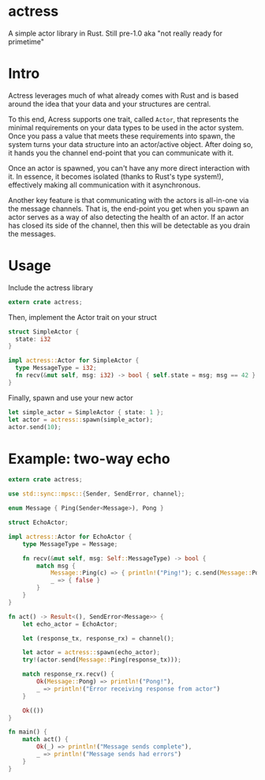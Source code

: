 # actress
A simple actor library in Rust.  Still pre-1.0 aka "not really ready for primetime"

# Intro

Actress leverages much of what already comes with Rust and is based around the idea that your data and your structures are central.

To this end, Acress supports one trait, called ```Actor```, that represents the minimal requirements on your data types to be used in the actor system.  Once you pass a value that meets these requirements into spawn, the system turns your data structure into an actor/active object.  After doing so, it hands you the channel end-point that you can communicate with it.

Once an actor is spawned, you can't have any more direct interaction with it.  In essence, it becomes isolated (thanks to Rust's type system!), effectively making all communication with it asynchronous.

Another key feature is that communicating with the actors is all-in-one via the message channels.  That is, the end-point you get when you spawn an actor serves as a way of also detecting the health of an actor.  If an actor has closed its side of the channel, then this will be detectable as you drain the messages.

# Usage

Include the actress library

```Rust
extern crate actress;
```

Then, implement the Actor trait on your struct

```Rust
struct SimpleActor {
  state: i32
}

impl actress::Actor for SimpleActor {
  type MessageType = i32;
  fn recv(&mut self, msg: i32) -> bool { self.state = msg; msg == 42 }
}
```

Finally, spawn and use your new actor

```Rust
let simple_actor = SimpleActor { state: 1 };
let actor = actress::spawn(simple_actor);
actor.send(10);
```

# Example: two-way echo

```rust
extern crate actress;

use std::sync::mpsc::{Sender, SendError, channel};

enum Message { Ping(Sender<Message>), Pong }

struct EchoActor;

impl actress::Actor for EchoActor {
    type MessageType = Message;

    fn recv(&mut self, msg: Self::MessageType) -> bool {
        match msg {
            Message::Ping(c) => { println!("Ping!"); c.send(Message::Pong).unwrap(); true },
            _ => { false }
        }
    }
}

fn act() -> Result<(), SendError<Message>> {
    let echo_actor = EchoActor;

    let (response_tx, response_rx) = channel();

    let actor = actress::spawn(echo_actor);
    try!(actor.send(Message::Ping(response_tx)));

    match response_rx.recv() {
        Ok(Message::Pong) => println!("Pong!"),
        _ => println!("Error receiving response from actor")
    }

    Ok(())
}

fn main() {
    match act() {
        Ok(_) => println!("Message sends complete"),
        _ => println!("Message sends had errors")
    }
}
```
